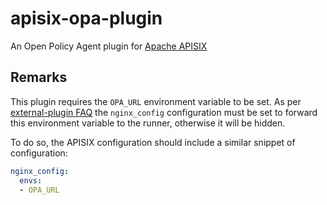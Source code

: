 # apisix-opa-plugin

An Open Policy Agent plugin for [Apache APISIX](https://apisix.apache.org/)


## Remarks

This plugin requires the `OPA_URL` environment variable to be set. As per 
[external-plugin FAQ](https://apisix.apache.org/docs/apisix/external-plugin/#when-managing-by-apisix-the-runner-cant-access-my-environment-variable)
the `nginx_config` configuration must be set to forward this environment variable to the runner,
otherwise it will be hidden.
  
To do so, the APISIX configuration should include a similar snippet of configuration:

```yaml
nginx_config:
  envs:
  - OPA_URL
```